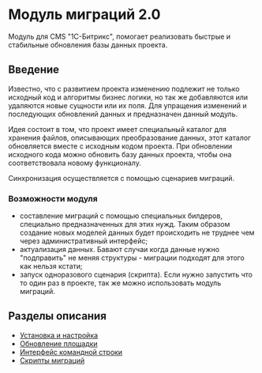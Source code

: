 Модуль миграций 2.0
===============

Модуль для CMS "1С-Битрикс", помогает реализовать быстрые и стабильные обновления базы данных проекта.

## Введение

Известно, что с развитием проекта изменению подлежит не только исходный код и алгоритмы бизнес логики, но так же добавляются или удаляются новые сущности или их поля. Для упращения изменений и последующих обновлений данных и предназначен данный модуль.

Идея состоит в том, что проект имеет специальный каталог для хранения файлов, описывающих преобразование данных, этот каталог обновляется вместе с исходным кодом проекта.
При обновлении исходного кода можно обновить базу данных проекта, чтобы она соответствовала новому функционалу.

Синхронизация осуществляется с помощью сценариев миграций.

### Возможности модуля

* составление миграций с помощью специальных билдеров, специально предназначенных для этих нужд. Таким образом создание новых моделей данных будет происходить не труднее чем через административный интерфейс;
* актуализация данных. Бавают случаи когда данные нужно "подправить" не меняя структуры - миграции подходят для этого как нельзя кстати;
* запуск одноразового сценария (скрипта). Если нужно запустить что то один раз в проекте, так же можно использовать модуль миграций.

## Разделы описания

* [Установка и настройка](docs/setup.md)
* [Обновление площадки](docs/update.md)
* [Интерфейс командной строки](docs/cli.md)
* [Скрипты миграций](docs/scripts.md)